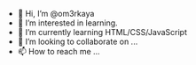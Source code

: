 - 👋 Hi, I’m @om3rkaya
- 👀 I’m interested in learning.
- 🌱 I’m currently learning HTML/CSS/JavaScript
- 💞️ I’m looking to collaborate on ...
- 📫 How to reach me ...

<!---
om3rkaya/om3rkaya is a ✨ special ✨ repository because its `README.md` (this file) appears on your GitHub profile.
You can click the Preview link to take a look at your changes.
--->

